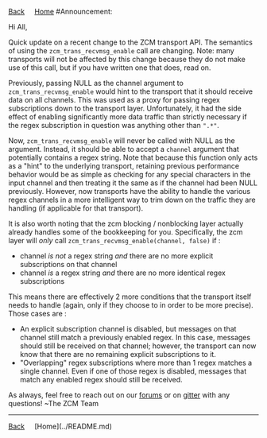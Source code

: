 <a style="margin-right: 1rem;" href="javascript:history.go(-1)">Back</a>
[Home](../README.md)
#Announcement:

Hi All,

Quick update on a recent change to the ZCM transport API. The semantics of using the `zcm_trans_recvmsg_enable` call are changing. Note: many transports will not be affected by this change because they do not make use of this call, but if you have written one that does, read on.

Previously, passing NULL as the channel argument to `zcm_trans_recvmsg_enable` would hint to the transport that it should receive data on all channels. This was used as a proxy for passing regex subscriptions down to the transport layer. Unfortunately, it had the side effect of enabling significantly more data traffic than strictly necessary if the regex subscription in question was anything other than `".*"`.

Now, `zcm_trans_recvmsg_enable` will never be called with NULL as the argument. Instead, it should be able to accept a `channel` argument that potentially contains a regex string. Note that because this function only acts as a "hint" to the underlying transport, retaining previous performance behavior would be as simple as checking for any special characters in the input channel and then treating it the same as if the channel had been NULL previously. However, now transports have the ability to handle the various regex channels in a more intelligent way to trim down on the traffic they are handling (if applicable for that transport).

It is also worth noting that the zcm blocking / nonblocking layer actually already handles some of the bookkeeping for you. Specifically, the zcm layer will *only* call `zcm_trans_recvmsg_enable(channel, false)` if :

- channel *is not* a regex string *and* there are no more explicit subscriptions on that channel
- channel *is* a regex string *and* there are no more identical regex subscriptions

This means there are effectively 2 more conditions that the transport itself needs to handle (again, only if they choose to in order to be more precise). Those cases are :

- An explicit subscription channel is disabled, but messages on that channel still match a previously enabled regex. In this case, messages should still be received on that channel; however, the transport can now know that there are no remaining explicit subscriptions to it.
- "Overlapping" regex subscriptions where more than 1 regex matches a single channel. Even if one of those regex is disabled, messages that match any enabled regex should still be received.

As always, feel free to reach out on our [forums](https://groups.google.com/forum/#!forum/zcm-users) or on [gitter](https://gitter.im/ZeroCM/zcm) with any questions!
~The ZCM Team

<hr>
<a style="margin-right: 1rem;" href="javascript:history.go(-1)">Back</a>
[Home](../README.md)
